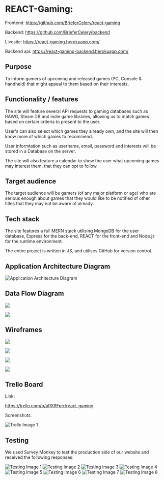 # REACT-Gaming:

Frontend: https://github.com/BrieferCelery/react-gaming

Backend: https://github.com/BrieferCelery/backend 

Livesite: https://react-gaming.herokuapp.com/

Backend api: https://react-gaming-backend.herokuapp.com/


 
## Purpose
To inform gamers of upcoming and released games (PC, Console & handheld) that might appeal to them based on their interests.
 
## Functionality / features
The site will feature several API requests to gaming databases such as RAWG, Steam DB and indie game libraries, allowing us to match games based on certain criteria to present to the user.
 
User's can also select which games they already own, and the site will then know more of which games to recommend.
 
User informtation such as username, email, password and interests will be stored in a Database on the server.
 
The site will also feature a calendar to show the user what upcoming games may interest them, that they can opt to follow.
 
## Target audience
The target audience will be gamers (of any major platform or age) who are serious enough about games that they would like to be notified of other titles that they may not be aware of already.
 
## Tech stack
The site features a full MERN stack utilising MongoDB for the user database, Express for the back-end, REACT for the front-end and Node.js for the runtime environment.
 
The entire project is written in JS, and utilises GitHub for version control.

## Application Architecture Diagram
![Application Architecture Diagram](docs/Architect_Diagram.png)

## Data Flow Diagram

![](docs/rawgApi.png)

![](docs/userData.png)

## Wireframes

![](docs/wireframeDesktop1.png)

![](docs/wireframeDesktop2.png)

![](docs/wireframeMobile1.png)

![](docs/wireframeMobile2.png)

## Trello Board

Link: 

https://trello.com/b/aRXRFprr/react-gaming

Screenshots:

![Trello Image 1](docs/Trello01.png)

## Testing

We used Survey Monkey to test the production side of our website and received the following responses:

![Testing Image 1](docs/01.PNG)
![Testing Image 2](docs/02.PNG)
![Testing Image 3](docs/03.PNG)
![Testing Image 4](docs/04.PNG)
![Testing Image 5](docs/05.PNG)
![Testing Image 6](docs/06.PNG)
![Testing Image 7](docs/07.PNG)
![Testing Image 8](docs/08.PNG)